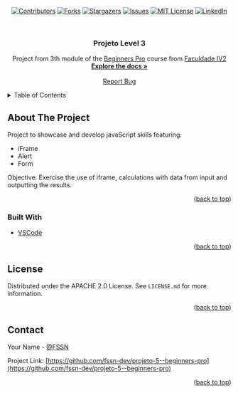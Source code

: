 <!-- PROJECT SHIELDS -->

<div align="center">

[![Contributors][contributors-shield]][contributors-url]
[![Forks][forks-shield]][forks-url]
[![Stargazers][stars-shield]][stars-url]
[![Issues][issues-shield]][issues-url]
[![MIT License][license-shield]][license-url]
[![LinkedIn][linkedin-shield]][linkedin-url]

</div>


<br />

  <h3 align="center">Projeto Level 3</h3>

  <p align="center">
   Project from 3th module of the <a href="https://beginnerspro.faculdadeiv2.com.br/">Beginners Pro</a> course from <a href="https://faculdadeiv2.com.br/">Faculdade IV2</a>
    <br />
    <a href="https://github.com/fssn-dev/projeto-5--beginners-pro"><strong>Explore the docs »</strong></a>
    <br />
    <br />
     <!--
    <a href="https://github.com/othneildrew/Best-README-Template">View Demo</a>
    ·
    -->
    <a href="https://github.com/fssn-dev/projeto-5--beginners-pro/issues">Report Bug</a>
    <!--
    ·
    <a href="#/issues">Request Feature</a>
    <!--
  </p>
</div>

<!-- TABLE OF CONTENTS -->
<details>
  <summary>Table of Contents</summary>
  <ol>
    <li>
      <a href="#about-the-project">About The Project</a>
      <ul>
        <li><a href="#built-with">Built With</a></li>
      </ul>
    </li>
    <li><a href="#license">License</a></li>
    <li><a href="#contact">Contact</a></li>
  </ol>
</details>

<!-- ABOUT THE PROJECT -->
## About The Project

Project to showcase  and develop javaScript skills featuring:

* iFrame
* Alert
* Form

  
  
Objective: Exercise the use of iframe, calculations with data from input and outputting the results.


<p align="right">(<a href="#top">back to top</a>)</p>


### Built With

* [VSCode](https://code.visualstudio.com/)



<p align="right">(<a href="#top">back to top</a>)</p>


<!-- LICENSE -->
## License

Distributed under the APACHE 2.0 License. See `LICENSE.md` for more information.

<p align="right">(<a href="#top">back to top</a>)</p>


<!-- CONTACT -->
## Contact

Your Name - [@FSSN](https://www.linkedin.com/in/fssn)

Project Link: [https://github.com/fssn-dev/projeto-5--beginners-pro](https://github.com/fssn-dev/projeto-5--beginners-pro)

<p align="right">(<a href="#top">back to top</a>)</p>

<!-- ACKNOWLEDGMENTS -->

<!-- ## Acknowledgments

*[name](url) -->



[contributors-shield]: https://img.shields.io/github/contributors/fssn-dev/projeto-5--beginners-pro.svg?style=for-the-badge
[contributors-url]: https://github.com/fssn-dev/projeto-5--beginners-pro/graphs/contributors
[forks-shield]: https://img.shields.io/github/forks/fssn-dev/projeto-5--beginners-pro.svg?style=for-the-badge
[forks-url]: https://github.com/fssn-dev/projeto-5--beginners-pro/network/members
[stars-shield]: https://img.shields.io/github/stars/fssn-dev/projeto-5--beginners-pro.svg?style=for-the-badge
[stars-url]: https://github.com/fssn-dev/projeto-5--beginners-pro/stargazers
[issues-shield]: https://img.shields.io/github/issues/fssn-dev/projeto-5--beginners-pro.svg?style=for-the-badge
[issues-url]: https://github.com/fssn-dev/projeto-5--beginners-pro/issues
[license-shield]: https://img.shields.io/github/license/fssn-dev/projeto-5--beginners-pro.svg?style=for-the-badge
[license-url]: https://github.com/fssn-dev/projeto-5--beginners-pro/blob/main/License.md
[linkedin-shield]: https://img.shields.io/badge/-LinkedIn-black.svg?style=for-the-badge&logo=linkedin&colorB=555
[linkedin-url]: https://linkedin.com/in/fssn
